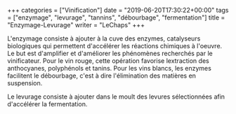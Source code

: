 +++
categories = ["Vinification"]
date = "2019-06-20T17:30:22+00:00"
tags = ["enzymage", "levurage", "tannins", "débourbage", "fermentation"]
title = "Enzymage-Levurage"
writer = "LeChaps"
+++

L'enzymage consiste à ajouter à la cuve des enzymes, catalyseurs biologiques qui permettent d'accélérer les réactions chimiques à l'oeuvre. Le but est d'amplifier et d'améliorer les phénomènes recherchés par le vinificateur. Pour le vin rouge, cette opération favorise lextraction des anthocyanes, polyphénols et tanins. Pour les vins blancs, les enzymes facilitent le débourbage, c'est à dire l'élimination des matières en suspension.  

Le levurage consiste à ajouter dans le moult des levures sélectionnées afin d'accélérer la fermentation.
